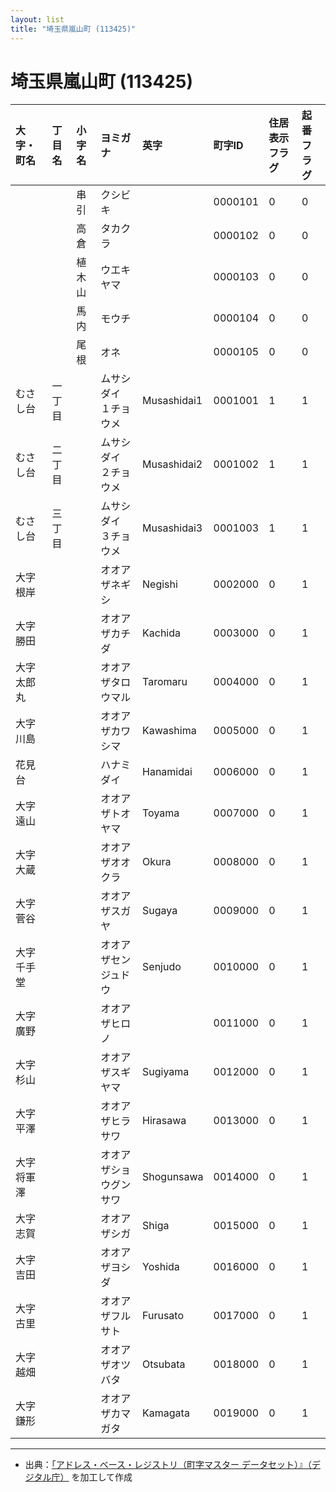 ```yaml
---
layout: list
title: "埼玉県嵐山町 (113425)"
---
```


# 埼玉県嵐山町 (113425)

| 大字・町名 | 丁目名 | 小字名 | ヨミガナ | 英字 | 町字ID | 住居表示フラグ | 起番フラグ |
|:---|:---|:---|:---|:---|:---|:---|:---|
|  |  | 串引 |   クシビキ |  | 0000101 | 0 | 0 |
|  |  | 高倉 |   タカクラ |  | 0000102 | 0 | 0 |
|  |  | 植木山 |   ウエキヤマ |  | 0000103 | 0 | 0 |
|  |  | 馬内 |   モウチ |  | 0000104 | 0 | 0 |
|  |  | 尾根 |   オネ |  | 0000105 | 0 | 0 |
| むさし台 | 一丁目 |  | ムサシダイ １チョウメ  | Musashidai1 | 0001001 | 1 | 1 |
| むさし台 | 二丁目 |  | ムサシダイ ２チョウメ  | Musashidai2 | 0001002 | 1 | 1 |
| むさし台 | 三丁目 |  | ムサシダイ ３チョウメ  | Musashidai3 | 0001003 | 1 | 1 |
| 大字根岸 |  |  | オオアザネギシ   | Negishi | 0002000 | 0 | 1 |
| 大字勝田 |  |  | オオアザカチダ   | Kachida | 0003000 | 0 | 1 |
| 大字太郎丸 |  |  | オオアザタロウマル   | Taromaru | 0004000 | 0 | 1 |
| 大字川島 |  |  | オオアザカワシマ   | Kawashima | 0005000 | 0 | 1 |
| 花見台 |  |  | ハナミダイ   | Hanamidai | 0006000 | 0 | 1 |
| 大字遠山 |  |  | オオアザトオヤマ   | Toyama | 0007000 | 0 | 1 |
| 大字大蔵 |  |  | オオアザオオクラ   | Okura | 0008000 | 0 | 1 |
| 大字菅谷 |  |  | オオアザスガヤ   | Sugaya | 0009000 | 0 | 1 |
| 大字千手堂 |  |  | オオアザセンジュドウ   | Senjudo | 0010000 | 0 | 1 |
| 大字廣野 |  |  | オオアザヒロノ   |  | 0011000 | 0 | 1 |
| 大字杉山 |  |  | オオアザスギヤマ   | Sugiyama | 0012000 | 0 | 1 |
| 大字平澤 |  |  | オオアザヒラサワ   | Hirasawa | 0013000 | 0 | 1 |
| 大字将軍澤 |  |  | オオアザショウグンサワ   | Shogunsawa | 0014000 | 0 | 1 |
| 大字志賀 |  |  | オオアザシガ   | Shiga | 0015000 | 0 | 1 |
| 大字吉田 |  |  | オオアザヨシダ   | Yoshida | 0016000 | 0 | 1 |
| 大字古里 |  |  | オオアザフルサト   | Furusato | 0017000 | 0 | 1 |
| 大字越畑 |  |  | オオアザオツバタ   | Otsubata | 0018000 | 0 | 1 |
| 大字鎌形 |  |  | オオアザカマガタ   | Kamagata | 0019000 | 0 | 1 |

---

- 出典：[「アドレス・ベース・レジストリ（町字マスター データセット）』（デジタル庁）](https://www.digital.go.jp/policies/base_registry_address/) を加工して作成